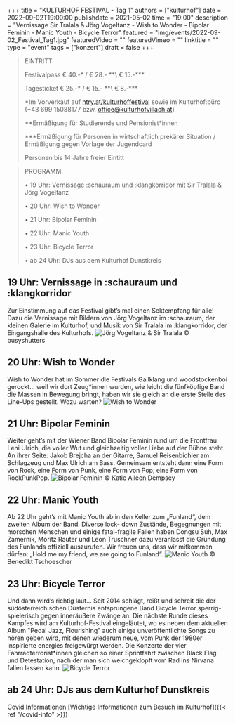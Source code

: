 +++
title = "KULTURHOF FESTIVAL - Tag 1"
authors = ["kulturhof"]
date = 2022-09-02T19:00:00
publishdate = 2021-05-02
time = "19:00"
description = "Vernissage Sir Tralala & Jörg Vogeltanz - Wish to Wonder - Bipolar Feminin - Manic Youth - Bicycle Terror"
featured = "img/events/2022-09-02_Festival_Tag1.jpg"
featuredVideo = ""
featuredVimeo = ""
linktitle = ""
type = "event"
tags = ["konzert"]
draft = false
+++

> EINTRITT: 
>
> Festivalpass € 40.-\* / € 28.- \*\*\ € 15.-\*\*\*
>
> Tagesticket € 25.-\* / € 15.- \*\*\ € 8.-\*\*\*
>
> \*Im Vorverkauf auf [ntry.at/kulturhoffestival](https://ntry.at/kulturhoffestival) sowie im Kulturhof:büro (+43 699 15088177 bzw. office@kulturhofvillach.at)
> 
> \*\*Ermäßigung für Studierende und Pensionist\*innen
>
> \*\*\*Ermäßigung für Personen in wirtschaftlich prekärer Situation / Ermäßigung gegen Vorlage der Jugendcard
>
> Personen bis 14 Jahre freier Eintitt


> PROGRAMM:
>
>•	19 Uhr: Vernissage :schauraum und :klangkorridor mit Sir Tralala & Jörg Vogeltanz
>
>•	20 Uhr: Wish to Wonder
>
>•	21 Uhr: Bipolar Feminin
>
>•	22 Uhr: Manic Youth
>
>•	23 Uhr: Bicycle Terror
>
>•	ab 24 Uhr: DJs aus dem Kulturhof Dunstkreis


## 19 Uhr: Vernissage in :schauraum und :klangkorridor ##

Zur Einstimmung auf das Festival gibt’s mal einen Sektempfang für alle! Dazu die Vernissage mit Bildern von Jörg Vogeltanz im :schauraum, der kleinen Galerie im Kulturhof, und Musik von Sir Tralala im :klangkorridor, der Eingangshalle des Kulturhofs.
![Jörg Vogeltanz & Sir Tralala](/img/events/2022-09-02_Vogeltanz_Tralala_c_busyshutters.jpg)
© busyshutters

## 20 Uhr: Wish to Wonder ##

Wish to Wonder hat im Sommer die Festivals Gailklang und woodstockenboi gerockt… weil wir dort Zeug\*innen wurden, wie leicht die fünfköpfige Band die Massen in Bewegung bringt, haben wir sie gleich an die erste Stelle des Line-Ups gestellt. Wozu warten?
![Wish to Wonder](/img/events/2022-09-02_wtw.jpg)

## 21 Uhr: Bipolar Feminin ##

Weiter geht’s mit der Wiener Band Bipolar Feminin rund um die Frontfrau Leni Ulrich, die voller Wut und gleichzeitig voller Liebe auf der Bühne steht. An ihrer Seite: Jakob Brejcha an der Gitarre, Samuel Reisenbichler am Schlagzeug und Max Ulrich am Bass. Gemeinsam entsteht dann eine Form von Rock, eine Form von Punk, eine Form von Pop, eine Form von RockPunkPop.
![Bipolar Feminin](/img/events/2022-09-02_BipolarFeminin_c_KatieAileenDempsey.jpg)
© Katie Aileen Dempsey

## 22 Uhr: Manic Youth ##

Ab 22 Uhr geht’s mit Manic Youth ab in den Keller zum „Funland“, dem zweiten Album der Band. Diverse lock- down Zustände, Begegnungen mit morschen Menschen und einige fatal-fragile Fallen haben Dongsu Suh, Max Zamernik, Moritz Rauter und Leon Truschner dazu veranlasst die Gründung des Funlands offiziell auszurufen. Wir freuen uns, dass wir mitkommen dürfen: „Hold me my friend, we are going to Funland“.
![Manic Youth](/img/events/2022-09-02_ManicYouth_c_BenediktTschoescher.jpg)
© Benedikt Tschoescher

## 23 Uhr: Bicycle Terror ##

Und dann wird’s richtig laut… Seit 2014 schlägt, reißt und schreit die der südösterreichischen Düsternis entsprungene Band Bicycle Terror sperrig-spielerisch gegen inneräußere Zwänge an. Die nächste Runde dieses Kampfes wird am Kulturhof-Festival eingeläutet, wo es neben dem aktuellen Album "Pedal Jazz, Flourishing" auch einige unveröffentlichte Songs zu hören geben wird, mit denen wiederum neue, vom Punk der 1980er inspirierte energies freigewürgt werden. Die Konzerte der vier Fahrradterrorist\*innen gleichen so einer Sprintfahrt zwischen Black Flag und Detestation, nach der man sich weichgeklopft vom Rad ins Nirvana fallen lassen kann.
![Bicycle Terror](/img/events/2022-09-02_BicycleTerror.jpg)

## ab 24 Uhr: DJs aus dem Kulturhof Dunstkreis ##


Covid Informationen
[Wichtige Informationen zum Besuch im Kulturhof]({{< ref "/covid-info" >}})
